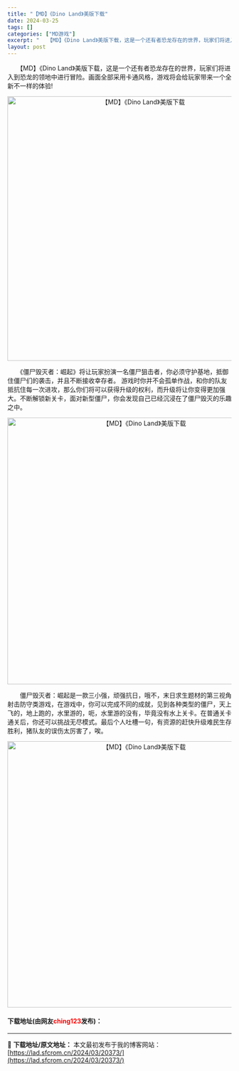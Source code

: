 ```yaml
---
title: "【MD】《Dino Land》美版下载"
date: 2024-03-25
tags: []
categories: ["MD游戏"]
excerpt: "　　【MD】《Dino Land》美版下载，这是一个还有者恐龙存在的世界，玩家们将进入到恐龙的领地中进行冒险。画面全部采用卡通风格，游戏将会给玩家带来一个全新不一样的体验! 　　《僵尸毁灭者：崛起》将让玩家扮演一名僵尸狙击者，你必须守护基地，抵御住僵尸们的袭击，并且不断接收幸存者。 游戏时你并不会孤&hellip;"
layout: post
---
```


 <p>　　【MD】《Dino Land》美版下载，这是一个还有者恐龙存在的世界，玩家们将进入到恐龙的领地中进行冒险。画面全部采用卡通风格，游戏将会给玩家带来一个全新不一样的体验!</p> <p align="center"><img align="" border="0" src="https://lad.sfcrom.cn/wp-content/uploads/2024/03/20240325_6601087ec832f.png" width="595" alt="【MD】《Dino Land》美版下载" /></p> <p>　　《僵尸毁灭者：崛起》将让玩家扮演一名僵尸狙击者，你必须守护基地，抵御住僵尸们的袭击，并且不断接收幸存者。 游戏时你并不会孤单作战，和你的队友抵抗住每一次进攻，那么你们将可以获得升级的权利，而升级将让你变得更加强大。不断解锁新关卡，面对新型僵尸，你会发现自己已经沉浸在了僵尸毁灭的乐趣之中。</p> <p align="center"><img align="" border="0" src="https://lad.sfcrom.cn/wp-content/uploads/2024/03/20240325_6601087f93e44.png" width="600" alt="【MD】《Dino Land》美版下载" /></p> <p>　　僵尸毁灭者：崛起是一款三小强，顽强抗日，哦不，末日求生题材的第三视角射击防守类游戏，在游戏中，你可以完成不同的成就，见到各种类型的僵尸，天上飞的，地上跑的，水里游的，呃，水里游的没有，毕竟没有水上关卡。在普通关卡通关后，你还可以挑战无尽模式。最后个人吐槽一句，有资源的赶快升级难民生存胜利，猪队友的误伤太厉害了，唉。</p> <p align="center"><img align="" border="0" src="https://lad.sfcrom.cn/wp-content/uploads/2024/03/20240325_660108805fd63.png" width="599" alt="【MD】《Dino Land》美版下载" /></p> <p><h4>下载地址(由网友<font color="red">ching123</font>发布)：</h4></p> 

---
📖 **下载地址/原文地址：** 本文最初发布于我的博客网站：[https://lad.sfcrom.cn/2024/03/20373/](https://lad.sfcrom.cn/2024/03/20373/)
